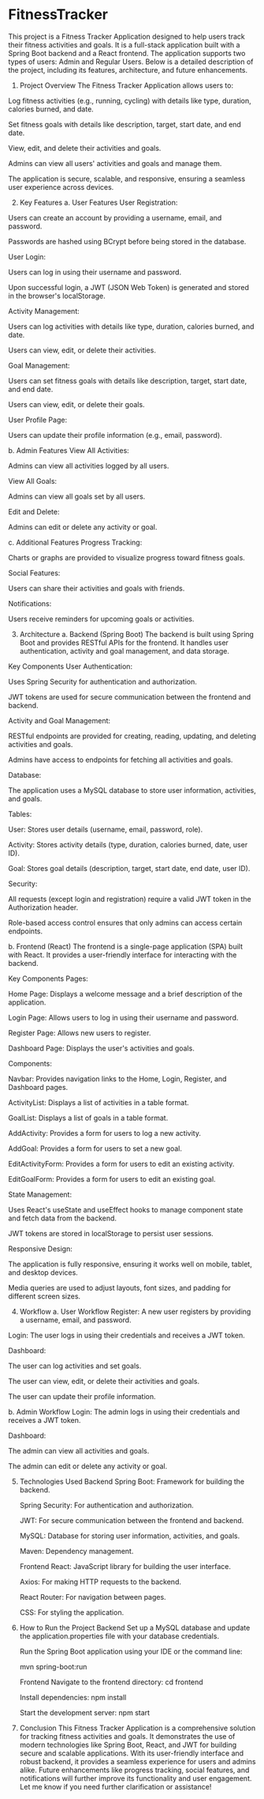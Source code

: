 # FitnessTracker

This project is a Fitness Tracker Application designed to help users track their fitness activities and goals. It is a full-stack application built with a Spring Boot backend and a React frontend. The application supports two types of users: Admin and Regular Users. Below is a detailed description of the project, including its features, architecture, and future enhancements.

1. Project Overview
   The Fitness Tracker Application allows users to:

Log fitness activities (e.g., running, cycling) with details like type, duration, calories burned, and date.

Set fitness goals with details like description, target, start date, and end date.

View, edit, and delete their activities and goals.

Admins can view all users' activities and goals and manage them.

The application is secure, scalable, and responsive, ensuring a seamless user experience across devices.

2. Key Features
   a. User Features
   User Registration:

Users can create an account by providing a username, email, and password.

Passwords are hashed using BCrypt before being stored in the database.

User Login:

Users can log in using their username and password.

Upon successful login, a JWT (JSON Web Token) is generated and stored in the browser's localStorage.

Activity Management:

Users can log activities with details like type, duration, calories burned, and date.

Users can view, edit, or delete their activities.

Goal Management:

Users can set fitness goals with details like description, target, start date, and end date.

Users can view, edit, or delete their goals.

User Profile Page:

Users can update their profile information (e.g., email, password).

b. Admin Features
View All Activities:

Admins can view all activities logged by all users.

View All Goals:

Admins can view all goals set by all users.

Edit and Delete:

Admins can edit or delete any activity or goal.

c. Additional Features
Progress Tracking:

Charts or graphs are provided to visualize progress toward fitness goals.

Social Features:

Users can share their activities and goals with friends.

Notifications:

Users receive reminders for upcoming goals or activities.

3. Architecture
   a. Backend (Spring Boot)
   The backend is built using Spring Boot and provides RESTful APIs for the frontend. It handles user authentication, activity and goal management, and data storage.

Key Components
User Authentication:

Uses Spring Security for authentication and authorization.

JWT tokens are used for secure communication between the frontend and backend.

Activity and Goal Management:

RESTful endpoints are provided for creating, reading, updating, and deleting activities and goals.

Admins have access to endpoints for fetching all activities and goals.

Database:

The application uses a MySQL database to store user information, activities, and goals.

Tables:

User: Stores user details (username, email, password, role).

Activity: Stores activity details (type, duration, calories burned, date, user ID).

Goal: Stores goal details (description, target, start date, end date, user ID).

Security:

All requests (except login and registration) require a valid JWT token in the Authorization header.

Role-based access control ensures that only admins can access certain endpoints.

b. Frontend (React)
The frontend is a single-page application (SPA) built with React. It provides a user-friendly interface for interacting with the backend.

Key Components
Pages:

Home Page: Displays a welcome message and a brief description of the application.

Login Page: Allows users to log in using their username and password.

Register Page: Allows new users to register.

Dashboard Page: Displays the user's activities and goals.

Components:

Navbar: Provides navigation links to the Home, Login, Register, and Dashboard pages.

ActivityList: Displays a list of activities in a table format.

GoalList: Displays a list of goals in a table format.

AddActivity: Provides a form for users to log a new activity.

AddGoal: Provides a form for users to set a new goal.

EditActivityForm: Provides a form for users to edit an existing activity.

EditGoalForm: Provides a form for users to edit an existing goal.

State Management:

Uses React's useState and useEffect hooks to manage component state and fetch data from the backend.

JWT tokens are stored in localStorage to persist user sessions.

Responsive Design:

The application is fully responsive, ensuring it works well on mobile, tablet, and desktop devices.

Media queries are used to adjust layouts, font sizes, and padding for different screen sizes.

4. Workflow
   a. User Workflow
   Register: A new user registers by providing a username, email, and password.

Login: The user logs in using their credentials and receives a JWT token.

Dashboard:

The user can log activities and set goals.

The user can view, edit, or delete their activities and goals.

The user can update their profile information.

b. Admin Workflow
Login: The admin logs in using their credentials and receives a JWT token.

Dashboard:

The admin can view all activities and goals.

The admin can edit or delete any activity or goal.

5. Technologies Used
   Backend
   Spring Boot: Framework for building the backend.

   Spring Security: For authentication and authorization.

   JWT: For secure communication between the frontend and backend.

   MySQL: Database for storing user information, activities, and goals.

   Maven: Dependency management.

   Frontend
   React: JavaScript library for building the user interface.

   Axios: For making HTTP requests to the backend.

   React Router: For navigation between pages.

   CSS: For styling the application.

6. How to Run the Project
   Backend
   Set up a MySQL database and update the application.properties file with your database credentials.

   Run the Spring Boot application using your IDE or the command line:

   mvn spring-boot:run

   Frontend
   Navigate to the frontend directory:
   cd frontend

   Install dependencies:
   npm install

   Start the development server:
   npm start

7. Conclusion
   This Fitness Tracker Application is a comprehensive solution for tracking fitness activities and goals. It demonstrates the use of modern technologies like Spring Boot, React, and JWT for building secure and scalable applications. With its user-friendly interface and robust backend, it provides a seamless experience for users and admins alike. Future enhancements like progress tracking, social features, and notifications will further improve its functionality and user engagement. Let me know if you need further clarification or assistance!
